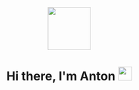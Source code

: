 <div id="header" align="center">
  <img src="https://media.tenor.com/2unHkuoMLhcAAAAd/data-code.gif" width="100"/>
</div>
<h1 align="center">Hi there, I'm Anton <img src="https://github.com/blackcater/blackcater/raw/main/images/Hi.gif" height="32"/></h1>
<!--
**bnderos/bnderos** is a ✨ _special_ ✨ repository because its `README.md` (this file) appears on your GitHub profile.

Here are some ideas to get you started:

- 🔭 I’m currently working on ...
- 🌱 I’m currently learning ...
- 👯 I’m looking to collaborate on ...
- 🤔 I’m looking for help with ...
- 💬 Ask me about ...
- 📫 How to reach me: ...
- 😄 Pronouns: ...
- ⚡ Fun fact: ...
-->
